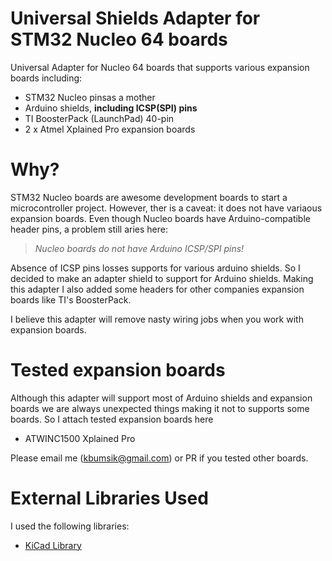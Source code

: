 Universal Shields Adapter for STM32 Nucleo 64 boards
====================================================

Universal Adapter for Nucleo 64 boards that supports various expansion boards
including:

* STM32 Nucleo pinsas a mother
* Arduino shields, **including ICSP(SPI) pins**
* TI BoosterPack (LaunchPad) 40-pin
* 2 x Atmel Xplained Pro expansion boards

Why?
====

STM32 Nucleo boards are awesome development boards to start a microcontroller
project. However, ther is a caveat: it does not have variaous expansion boards.
Even though Nucleo boards have Arduino-compatible header pins, a problem still
aries here:

> *Nucleo boards do not have Arduino ICSP/SPI pins!*

Absence of ICSP pins losses supports for various arduino shields. So I decided
to make an adapter shield to support for Arduino shields. Making this adapter I
also added some headers for other companies expansion boards like TI's BoosterPack.

I believe this adapter will remove nasty wiring jobs when you work with expansion boards.

Tested expansion boards
=======================
Although this adapter will support most of Arduino shields and expansion boards
we are always unexpected things making it not to supports some boards. So I attach
tested expansion boards here

* ATWINC1500 Xplained Pro

Please email me (kbumsik@gmail.com) or PR if you tested other boards.

External Libraries Used
=======================
I used the following libraries:

* [KiCad Library](https://github.com/KiCad/kicad-library/tree/master/template)

